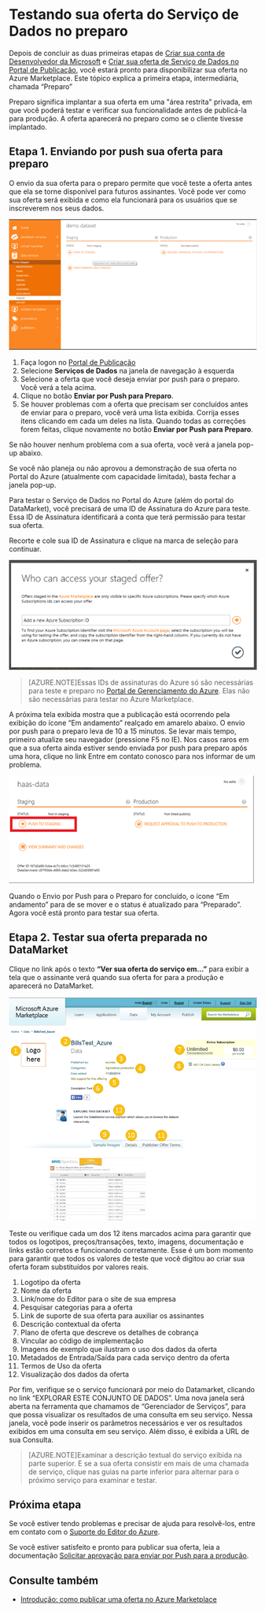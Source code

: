 <properties
   pageTitle="Testando sua oferta do Serviço de Dados para o Marketplace | Microsoft Azure"
   description="Saiba como testar sua oferta do Serviço de Dados para o Azure Marketplace."
   services="marketplace-publishing"
   documentationCenter=""
   authors="HannibalSII"
   manager=""
   editor=""/>

<tags
   ms.service="marketplace"
   ms.devlang="na"
   ms.topic="article"
   ms.tgt_pltfrm="na"
   ms.workload="na"
   ms.date="01/04/2016"
   ms.author="hascipio; avikova" />

# Testando sua oferta do Serviço de Dados no preparo
Depois de concluir as duas primeiras etapas de [Criar sua conta de Desenvolvedor da Microsoft](marketplace-publishing-accounts-creation-registration.md) e [Criar sua oferta de Serviço de Dados no Portal de Publicação](marketplace-publishing-data-service-creation.md), você estará pronto para disponibilizar sua oferta no Azure Marketplace. Este tópico explica a primeira etapa, intermediária, chamada “Preparo”

Preparo significa implantar a sua oferta em uma "área restrita" privada, em que você poderá testar e verificar sua funcionalidade antes de publicá-la para produção. A oferta aparecerá no preparo como se o cliente tivesse implantado.

## Etapa 1. Enviando por push sua oferta para preparo
O envio da sua oferta para o preparo permite que você teste a oferta antes que ela se torne disponível para futuros assinantes. Você pode ver como sua oferta será exibida e como ela funcionará para os usuários que se inscreverem nos seus dados.

  ![desenho](media/marketplace-publishing-data-service-test-in-staging/step-1.1.png)

1.	Faça logon no [Portal de Publicação](https://publish.windowsazure.com)
2.	Selecione **Serviços de Dados** na janela de navegação à esquerda
3.	Selecione a oferta que você deseja enviar por push para o preparo. Você verá a tela acima.
4.	Clique no botão **Enviar por Push para Preparo**.  
5.	Se houver problemas com a oferta que precisam ser concluídos antes de enviar para o preparo, você verá uma lista exibida. Corrija esses itens clicando em cada um deles na lista. Quando todas as correções forem feitas, clique novamente no botão **Enviar por Push para Preparo**.

Se não houver nenhum problema com a sua oferta, você verá a janela pop-up abaixo.

Se você não planeja ou não aprovou a demonstração de sua oferta no Portal do Azure (atualmente com capacidade limitada), basta fechar a janela pop-up.

Para testar o Serviço de Dados no Portal do Azure (além do portal do DataMarket), você precisará de uma ID de Assinatura do Azure para teste. Essa ID de Assinatura identificará a conta que terá permissão para testar sua oferta.

Recorte e cole sua ID de Assinatura e clique na marca de seleção para continuar.

  ![desenho](media/marketplace-publishing-data-service-test-in-staging/step-1.2.png)

> [AZURE.NOTE]Essas IDs de assinaturas do Azure só são necessárias para teste e preparo no [Portal de Gerenciamento do Azure](https://manage.windowsazure.com). Elas não são necessárias para testar no Azure Marketplace.

A próxima tela exibida mostra que a publicação está ocorrendo pela exibição do ícone “Em andamento” realçado em amarelo abaixo. O envio por push para o preparo leva de 10 a 15 minutos. Se levar mais tempo, primeiro atualize seu navegador (pressione F5 no IE). Nos casos raros em que a sua oferta ainda estiver sendo enviada por push para preparo após uma hora, clique no link Entre em contato conosco para nos informar de um problema.

  ![desenho](media/marketplace-publishing-data-service-test-in-staging/step-1.3.png)

Quando o Envio por Push para o Preparo for concluído, o ícone “Em andamento” para de se mover e o status é atualizado para “Preparado”. Agora você está pronto para testar sua oferta.

## Etapa 2. Testar sua oferta preparada no DataMarket

Clique no link após o texto **“Ver sua oferta do serviço em...”** para exibir a tela que o assinante verá quando sua oferta for para a produção e aparecerá no DataMarket.

  ![desenho](media/marketplace-publishing-data-service-test-in-staging/step-2.2.png)

Teste ou verifique cada um dos 12 itens marcados acima para garantir que todos os logotipos, preços/transações, texto, imagens, documentação e links estão corretos e funcionando corretamente. Esse é um bom momento para garantir que todos os valores de teste que você digitou ao criar sua oferta foram substituídos por valores reais.

1. Logotipo da oferta
2. Nome da oferta
3. Link/nome do Editor para o site de sua empresa
4. Pesquisar categorias para a oferta
5. Link de suporte de sua oferta para auxiliar os assinantes
6. Descrição contextual da oferta
7. Plano de oferta que descreve os detalhes de cobrança
8. Vincular ao código de implementação
9. Imagens de exemplo que ilustram o uso dos dados da oferta
10. Metadados de Entrada/Saída para cada serviço dentro da oferta
11. Termos de Uso da oferta
12. Visualização dos dados da oferta


Por fim, verifique se o serviço funcionará por meio do Datamarket, clicando no link “EXPLORAR ESTE CONJUNTO DE DADOS”. Uma nova janela será aberta na ferramenta que chamamos de “Gerenciador de Serviços”, para que possa visualizar os resultados de uma consulta em seu serviço. Nessa janela, você pode inserir os parâmetros necessários e ver os resultados exibidos em uma consulta em seu serviço. Além disso, é exibida a URL de sua Consulta.

> [AZURE.NOTE]Examinar a descrição textual do serviço exibida na parte superior. E se a sua oferta consistir em mais de uma chamada de serviço, clique nas guias na parte inferior para alternar para o próximo serviço para examinar e testar.



## Próxima etapa
Se você estiver tendo problemas e precisar de ajuda para resolvê-los, entre em contato com o [Suporte do Editor do Azure](http://go.microsoft.com/fwlink/?LinkId=272975).

Se você estiver satisfeito e pronto para publicar sua oferta, leia a documentação [Solicitar aprovação para enviar por Push para a produção](marketplace-publishing-push-to-production.md).

## Consulte também
- [Introdução: como publicar uma oferta no Azure Marketplace](marketplace-publishing-getting-started.md)

<!---HONumber=AcomDC_0114_2016-->